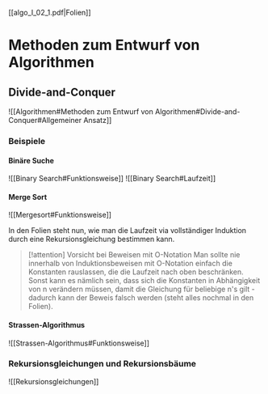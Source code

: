 [[algo_I_02_1.pdf|Folien]]
# Methoden zum Entwurf von Algorithmen
## Divide-and-Conquer
![[Algorithmen#Methoden zum Entwurf von Algorithmen#Divide-and-Conquer#Allgemeiner Ansatz]]

### Beispiele
#### Binäre Suche
![[Binary Search#Funktionsweise]]
![[Binary Search#Laufzeit]]

#### Merge Sort
![[Mergesort#Funktionsweise]]

In den Folien steht nun, wie man die Laufzeit via vollständiger Induktion durch eine Rekursionsgleichung bestimmen kann.

>[!attention] Vorsicht bei Beweisen mit O-Notation
>Man sollte nie innerhalb von Induktionsbeweisen mit O-Notation einfach die Konstanten rauslassen, die die Laufzeit nach oben beschränken. Sonst kann es nämlich sein, dass sich die Konstanten in Abhängigkeit von n verändern müssen, damit die Gleichung für beliebige n's gilt - dadurch kann der Beweis falsch werden (steht alles nochmal in den Folien).

#### Strassen-Algorithmus
![[Strassen-Algorithmus#Funktionsweise]]

### Rekursionsgleichungen und Rekursionsbäume

![[Rekursionsgleichungen]]

